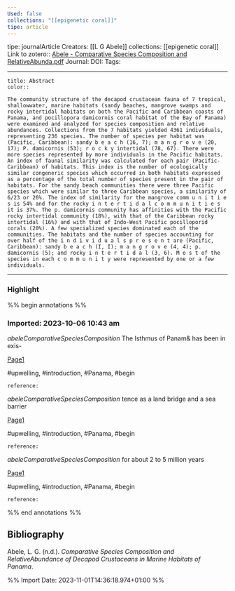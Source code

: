 ```yaml
---
Used: false
collections: "[[epigenetic coral]]"
tipe: article
---
```

tipe: journalArticle
Creators: [[L G Abele]]
collections: [[epigenetic coral]]
Link to zotero:: [Abele - Comparative Species Composition and RelativeAbunda.pdf](zotero://select/library/items/I6J2WUHD)
Journal: 
DOI: 
Tags: 

---
```ad-note
title: Abstract
color:: 

The community structure of the decapod crustacean fauna of 7 tropical, shallowwater, marine habitats (sandy beaches, mangrove swamps and rocky intertidal habitats on both the Pacific and Caribbean coasts of Panama, and pocillopora damicornis coral habitat of the Bay of Panama) were examined and analyzed for species composition and relative abundances. Collections from the 7 habitats yielded 4361 individuals, representing 236 species. The number of species per habitat was (Pacific, Caribbean): sandy b e a c h (16, 7); m a n g r o v e (20, 17); P. damicornis (53); r o c k y intertidal (78, 67). There were more species represented by more individuals in the Pacific habitats. An index of faunal similarity was calculated for each pair (Pacific-Caribbean) of habitats. This index is the number of ecologically similar congeneric species which occurred in both habitats expressed as a percentage of the total number of species present in the pair of habitats. For the sandy beach communities there were three Pacific species which were similar to three Caribbean species, a similarity of 6/23 or 26%. The index of similarity for the mangrove comm u n i t i e s is 54% and for the rocky i n t e r t i d a l c o m m u n i t i e s it is 37%. The p. damicornis community has affinities with the Pacific rocky intertidal community (18%), with that of the Caribbean rocky intertidal (16%) and with that of Indo-West Pacific pocilloporid corals (20%). A few specialized species dominated each of the communities. The habitats and the number of species accounting for over half of the i n d i v i d u a l s p r e s e n t are (Pacific, Caribbean): sandy b e a c h (I, I); m a n g r o v e (4, 4); p. damicornis (5); and rocky i n t e r t i d a l (3, 6). M o s t of the species in each c o m m u n i t y were represented by one or a few individuals.

```

---
### Highlight

%% begin annotations %%



### Imported: 2023-10-06 10:43 am

*abeleComparativeSpeciesComposition*
	The Isthmus of Panam& has been in exis- 
	
[Page1](zotero://open-pdf/library/items/I6J2WUHD?page=1&a=V65LVR4V)
	
	
#upwelling, #introduction, #Panama, #begin
	
	
	reference:

*abeleComparativeSpeciesComposition*
	tence as a land bridge and a sea barrier 
	
[Page1](zotero://open-pdf/library/items/I6J2WUHD?page=1&a=CACQ5QAX)
	
	
#upwelling, #introduction, #Panama, #begin
	
	
	reference:

*abeleComparativeSpeciesComposition*
	for about 2 to 5 million years 
	
[Page1](zotero://open-pdf/library/items/I6J2WUHD?page=1&a=E7N7N53U)
	
	
#upwelling, #introduction, #Panama, #begin
	
	
	reference:








%% end annotations %%

## Bibliography

Abele, L. G. (n.d.). _Comparative Species Composition and RelativeAbundance of Decapod Crustaceans in Marine Habitats of Panama_.

%% Import Date: 2023-11-01T14:36:18.974+01:00 %%
